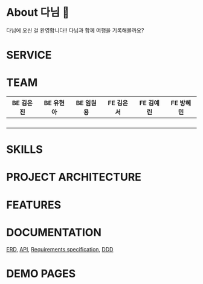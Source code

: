 # About 다님 🌴
다님에 오신 걸 환영합니다!! 다님과 함께 여행을 기록해볼까요?
<!-- ![Danim - MarkMaker Logo](https://user-images.githubusercontent.com/62506973/203925322-9af9c0be-a509-49a2-8708-88244460deda.png) -->


# SERVICE

# TEAM
<html>
<body>
<!--StartFragment--><!DOCTYPE html>

BE 김은진 | BE 유현아 | BE 임원용 | FE 김은서 | FE 김예린 | FE 방혜민
-- | -- | -- | -- | -- | --
  |   |   |   |   |  

# SKILLS

# PROJECT ARCHITECTURE

# FEATURES

# DOCUMENTATION
[ERD](https://github.com/codestates-seb/seb40_main_018/wiki/ERD-Design), [API](https://github.com/codestates-seb/seb40_main_018/wiki/API-statement), [Requirements specification](https://github.com/codestates-seb/seb40_main_018/wiki/Requirements-specification), [DDD](https://github.com/codestates-seb/seb40_main_018/wiki/DDD)

# DEMO PAGES


